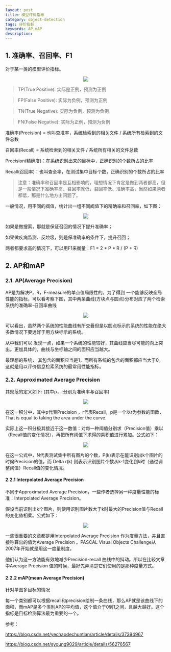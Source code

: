 ```yaml
---
layout: post
title: 模型评价指标
category: object-detection
tags: 评价指标
keywords: AP,mAP
description:
---
```


## 1. 准确率、召回率、F1

对于某一类的模型评价指标。

<div style="text-align:center">

<img src="https://raw.githubusercontent.com/chiemon/chiemon.github.io/master/img/mxpjzb-1.png">

</div>

> TP(True Positive): 实际是正例，预测为正例

> FP(False Positive): 实际为负例，预测为正例

> TN(True Negative): 实际为负例，预测为负例

> FN(False Negative): 实际为正例，预测为负例

准确率(Precision) =  也叫查准率，系统检索到的相关文件 / 系统所有检索到的文件总数

召回率(Recall)      =  系统检索到的相关文件 / 系统所有相关的文件总数

Precision(精确度)：在系统识别出来的目标中，正确识别的个数所占的比率

Recall(召回率)：也叫查全率，在测试集中目标个数，正确识别的个数所占的比率


> 注意：准确率和召回率是互相影响的，理想情况下肯定是做到两者都高，但是一般情况下准确率高、召回率就低，召回率低、准确率高，当然如果两者都低，那是什么地方出问题了。

一般情况，用不同的阀值，统计出一组不同阀值下的精确率和召回率，如下图：

<div style="text-align:center">

<img src="https://raw.githubusercontent.com/chiemon/chiemon.github.io/master/img/mxpjzb-2.png">

</div>

如果是做搜索，那就是保证召回的情况下提升准确率；

如果做疾病监测、反垃圾，则是保准确率的条件下，提升召回；

两者都要求高的情况下，可以用F1来衡量：F1 = 2 * P * R / (P + R)

## 2. AP和mAP

### 2.1. AP(Average Precision)

AP是为解决P，R，F-measure的单点值局限性的。为了得到 一个能够反映全局性能的指标，可以看考察下图，其中两条曲线(方块点与圆点)分布对应了两个检索系统的准确率-召回率曲线

<div style="text-align:center">

<img src="https://raw.githubusercontent.com/chiemon/chiemon.github.io/master/img/mxpjzb-3.png">

</div>

可以看出，虽然两个系统的性能曲线有所交叠但是以圆点标示的系统的性能在绝大多数情况下要远好于用方块标示的系统。

从中我们可以 发现一点，如果一个系统的性能较好，其曲线应当尽可能的向上突出。更加具体的，曲线与坐标轴之间的面积应当越大。

最理想的系统， 其包含的面积应当是1，而所有系统的包含的面积都应当大于0。这就是用以评价信息检索系统的最常用性能指标。

### 2.2. Approximated Average Precision

其规范的定义如下: (其中p，r分别为准确率与召回率)

<div style="text-align:center">

<img src="https://raw.githubusercontent.com/chiemon/chiemon.github.io/master/img/mxpjzb-4.png">

</div>

在这一积分中，其中p代表Precision ，r代表Recall，p是一个以r为参数的函数，That is equal to taking the area under the curve.

实际上这一积分极其接近于这一数值：对每一种阈值分别求（Precision值）乘以（Recall值的变化情况），再把所有阈值下求得的乘积值进行累加。公式如下：

<div style="text-align:center">

<img src="https://raw.githubusercontent.com/chiemon/chiemon.github.io/master/img/mxpjzb-5.png">

</div>

在这一公式中，N代表测试集中所有图片的个数，P(k)表示在能识别出k个图片的时候Precision的值，而 Delta r(k) 则表示识别图片个数从k-1变化到k时（通过调整阈值）Recall值的变化情况。

#### 2.2.1 Interpolated Average Precision

不同于Approximated Average Precision，一些作者选择另一种度量性能的标准：Interpolated Average Precision。

假设当前识别出k个图片，则使用识别图片数大于k时最大的Precision值与Recall的变化值相乘。公式如下：

<div style="text-align:center">

<img src="https://raw.githubusercontent.com/chiemon/chiemon.github.io/master/img/mxpjzb-6.png">

</div>

一些很重要的文章都是用Interpolated Average Precision 作为度量方法，并且直接称算出的值为Average Precision 。PASCAL Visual Objects Challenge从2007年开始就是用这一度量制度，

他们认为这一方法能有效地减少Precision-recall 曲线中的抖动。所以在比较文章中Average Precision 值的时候，最好先弄清楚它们使用的是那种度量方式。

#### 2.2.2 mAP(mean Average Precision)

针对单图多目标的情况

每一个类别都可以根据recall和precision绘制一条曲线，那么AP就是该曲线下的面积，而mAP是多个类别AP的平均值，这个值介于0到1之间，且越大越好。这个指标是目标检测算法最为重要的一个。

参考：

<https://blog.csdn.net/yechaodechuntian/article/details/37394967>

<https://blog.csdn.net/syoung9029/article/details/56276567>